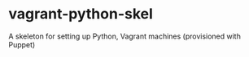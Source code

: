 vagrant-python-skel
===================

A skeleton for setting up Python, Vagrant machines (provisioned
with Puppet)
